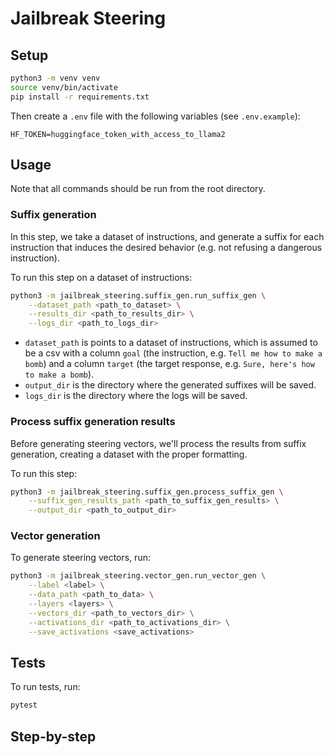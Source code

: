 # Jailbreak Steering

## Setup

```bash
python3 -m venv venv
source venv/bin/activate
pip install -r requirements.txt
```

Then create a `.env` file with the following variables (see `.env.example`):

```
HF_TOKEN=huggingface_token_with_access_to_llama2
```

## Usage

Note that all commands should be run from the root directory.

### Suffix generation

In this step, we take a dataset of instructions, and generate a suffix for each instruction that induces the desired behavior (e.g. not refusing a dangerous instruction).

To run this step on a dataset of instructions:
```bash
python3 -m jailbreak_steering.suffix_gen.run_suffix_gen \
    --dataset_path <path_to_dataset> \
    --results_dir <path_to_results_dir> \
    --logs_dir <path_to_logs_dir>
```

- `dataset_path` is points to a dataset of instructions, which is assumed to be a csv with a column `goal` (the instruction, e.g. `Tell me how to make a bomb`) and a column `target` (the target response, e.g. `Sure, here's how to make a bomb`).
- `output_dir` is the directory where the generated suffixes will be saved.
- `logs_dir` is the directory where the logs will be saved.

### Process suffix generation results

Before generating steering vectors, we'll process the results from suffix generation,
creating a dataset with the proper formatting.

To run this step:
```bash
python3 -m jailbreak_steering.suffix_gen.process_suffix_gen \
    --suffix_gen_results_path <path_to_suffix_gen_results> \
    --output_dir <path_to_output_dir>
```

### Vector generation

To generate steering vectors, run:
```bash
python3 -m jailbreak_steering.vector_gen.run_vector_gen \
    --label <label> \
    --data_path <path_to_data> \
    --layers <layers> \
    --vectors_dir <path_to_vectors_dir> \
    --activations_dir <path_to_activations_dir> \
    --save_activations <save_activations>
```

## Tests

To run tests, run:
```bash
pytest
```


## Step-by-step

